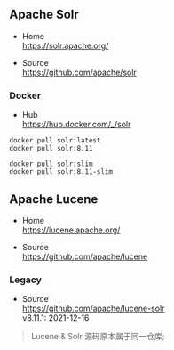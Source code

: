 
## Apache Solr

- Home  
  https://solr.apache.org/

- Source  
  https://github.com/apache/solr

### Docker

- Hub  
  https://hub.docker.com/_/solr

```shell
docker pull solr:latest
docker pull solr:8.11

docker pull solr:slim
docker pull solr:8.11-slim
```


## Apache Lucene

- Home  
  https://lucene.apache.org/

- Source  
  https://github.com/apache/lucene


### Legacy

- Source  
  https://github.com/apache/lucene-solr  
  v8.11.1: 2021-12-16

> Lucene & Solr 源码原本属于同一仓库;
